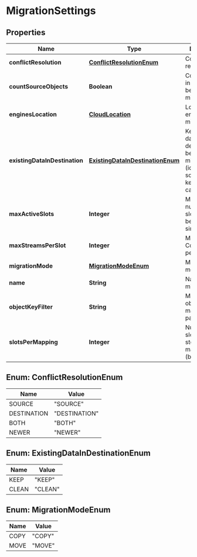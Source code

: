 
# MigrationSettings

## Properties
Name | Type | Description | Notes
------------ | ------------- | ------------- | -------------
**conflictResolution** | [**ConflictResolutionEnum**](#ConflictResolutionEnum) | Conflict resolution | 
**countSourceObjects** | **Boolean** | Count objects in source before migration |  [optional]
**enginesLocation** | [**CloudLocation**](CloudLocation.md) | Location of the engines to migrate |  [optional]
**existingDataInDestination** | [**ExistingDataInDestinationEnum**](#ExistingDataInDestinationEnum) | Keep or clean data in destination before migration (identical with source objects keep in any cases) |  [optional]
**maxActiveSlots** | **Integer** | Maximum number of slots that can be migrated simultaneously |  [optional]
**maxStreamsPerSlot** | **Integer** | Maximum Connections per engine |  [optional]
**migrationMode** | [**MigrationModeEnum**](#MigrationModeEnum) | Migration mode | 
**name** | **String** | Name of the migration | 
**objectKeyFilter** | **String** | Migrate objects matching pattern |  [optional]
**slotsPerMapping** | **Integer** | Number of slots of storage mapping (bucket) |  [optional]


<a name="ConflictResolutionEnum"></a>
## Enum: ConflictResolutionEnum
Name | Value
---- | -----
SOURCE | &quot;SOURCE&quot;
DESTINATION | &quot;DESTINATION&quot;
BOTH | &quot;BOTH&quot;
NEWER | &quot;NEWER&quot;


<a name="ExistingDataInDestinationEnum"></a>
## Enum: ExistingDataInDestinationEnum
Name | Value
---- | -----
KEEP | &quot;KEEP&quot;
CLEAN | &quot;CLEAN&quot;


<a name="MigrationModeEnum"></a>
## Enum: MigrationModeEnum
Name | Value
---- | -----
COPY | &quot;COPY&quot;
MOVE | &quot;MOVE&quot;



